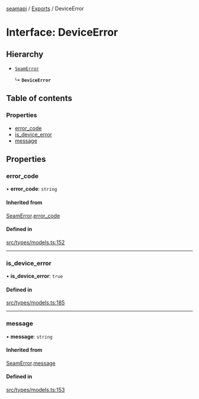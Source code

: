 [seamapi](../README.md) / [Exports](../modules.md) / DeviceError

# Interface: DeviceError

## Hierarchy

- [`SeamError`](SeamError.md)

  ↳ **`DeviceError`**

## Table of contents

### Properties

- [error\_code](DeviceError.md#error_code)
- [is\_device\_error](DeviceError.md#is_device_error)
- [message](DeviceError.md#message)

## Properties

### error\_code

• **error\_code**: `string`

#### Inherited from

[SeamError](SeamError.md).[error_code](SeamError.md#error_code)

#### Defined in

[src/types/models.ts:152](https://github.com/seamapi/javascript/blob/main/src/types/models.ts#L152)

___

### is\_device\_error

• **is\_device\_error**: ``true``

#### Defined in

[src/types/models.ts:185](https://github.com/seamapi/javascript/blob/main/src/types/models.ts#L185)

___

### message

• **message**: `string`

#### Inherited from

[SeamError](SeamError.md).[message](SeamError.md#message)

#### Defined in

[src/types/models.ts:153](https://github.com/seamapi/javascript/blob/main/src/types/models.ts#L153)
